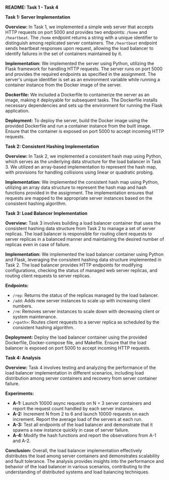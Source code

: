 **README: Task 1 - Task 4**

**Task 1: Server Implementation**

**Overview:**
In Task 1, we implemented a simple web server that accepts HTTP requests on port 5000 and provides two endpoints: `/home` and `/heartbeat`. The `/home` endpoint returns a string with a unique identifier to distinguish among replicated server containers. The `/heartbeat` endpoint sends heartbeat responses upon request, allowing the load balancer to identify failures in the set of containers maintained by it.

**Implementation:**
We implemented the server using Python, utilizing the Flask framework for handling HTTP requests. The server runs on port 5000 and provides the required endpoints as specified in the assignment. The server's unique identifier is set as an environment variable while running a container instance from the Docker image of the server.

**Dockerfile:**
We included a Dockerfile to containerize the server as an image, making it deployable for subsequent tasks. The Dockerfile installs necessary dependencies and sets up the environment for running the Flask application.

**Deployment:**
To deploy the server, build the Docker image using the provided Dockerfile and run a container instance from the built image. Ensure that the container is exposed on port 5000 to accept incoming HTTP requests.

**Task 2: Consistent Hashing Implementation**

**Overview:**
In Task 2, we implemented a consistent hash map using Python, which serves as the underlying data structure for the load balancer in Task 3. We utilized an array-based implementation to represent the hash map, with provisions for handling collisions using linear or quadratic probing.

**Implementation:**
We implemented the consistent hash map using Python, utilizing an array data structure to represent the hash map and hash functions provided in the assignment. The implementation ensures that requests are mapped to the appropriate server instances based on the consistent hashing algorithm.

**Task 3: Load Balancer Implementation**

**Overview:**
Task 3 involves building a load balancer container that uses the consistent hashing data structure from Task 2 to manage a set of server replicas. The load balancer is responsible for routing client requests to server replicas in a balanced manner and maintaining the desired number of replicas even in case of failure.

**Implementation:**
We implemented the load balancer container using Python and Flask, leveraging the consistent hashing data structure implemented in Task 2. The load balancer provides HTTP endpoints for modifying configurations, checking the status of managed web server replicas, and routing client requests to server replicas.

**Endpoints:**
- `/rep`: Returns the status of the replicas managed by the load balancer.
- `/add`: Adds new server instances to scale up with increasing client numbers.
- `/rm`: Removes server instances to scale down with decreasing client or system maintenance.
- `/<path>`: Routes client requests to a server replica as scheduled by the consistent hashing algorithm.

**Deployment:**
Deploy the load balancer container using the provided Dockerfile, Docker-compose file, and Makefile. Ensure that the load balancer is exposed on port 5000 to accept incoming HTTP requests.

**Task 4: Analysis**

**Overview:**
Task 4 involves testing and analyzing the performance of the load balancer implementation in different scenarios, including load distribution among server containers and recovery from server container failure.

**Experiments:**
- **A-1:** Launch 10000 async requests on N = 3 server containers and report the request count handled by each server instance.
- **A-2:** Increment N from 2 to 6 and launch 10000 requests on each increment. Report the average load of the servers at each run.
- **A-3:** Test all endpoints of the load balancer and demonstrate that it spawns a new instance quickly in case of server failure.
- **A-4:** Modify the hash functions and report the observations from A-1 and A-2.

**Conclusion:**
Overall, the load balancer implementation effectively distributes the load among server containers and demonstrates scalability and fault tolerance. The analysis provides insights into the performance and behavior of the load balancer in various scenarios, contributing to the understanding of distributed systems and load balancing techniques.
